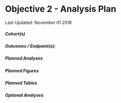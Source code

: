Objective 2 - Analysis Plan
================
Last Updated: November 01 2018

##### Cohort(s)

##### Outcomes / Endpoint(s):

##### Planned Analyses

##### Planned Figures

##### Planned Tables

##### Optional Analyses
